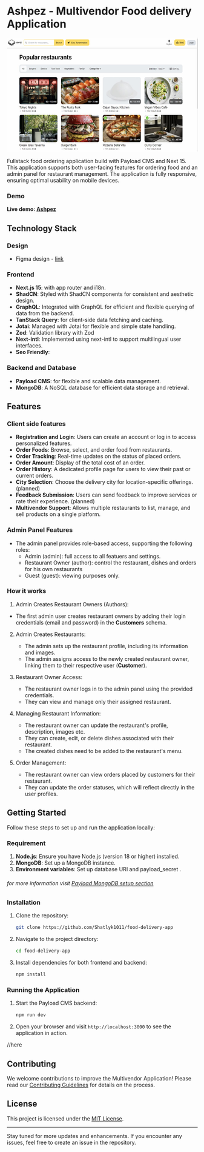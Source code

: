 # Ashpez - Multivendor Food delivery Application

<p align="center">
  <a href="https://ashpez-food-delivery-app.vercel.app/en"><img height="300" src="public/ashpez-banner.jpg?raw=true" alt="Ashpez food delivery application"></a>
</p>

Fullstack food ordering application build with Payload CMS and Next 15. <br/>
This application supports both user-facing features for ordering food and an admin panel for restaurant management. The application is fully responsive, ensuring optimal usability on mobile devices.

### Demo

**Live demo: [Ashpez](https://ashpez-food-delivery-app.vercel.app/)**


## **Technology Stack**

### Design
- Figma design - [link](https://www.figma.com/design/Br44bFbR9vLmNzTNTmilvp/%D0%A1%D0%A1Client?node-id=2-9&t=wYkMxqeS3T0EnBK0-1)

### Frontend
- **Next.js 15**: with app router and i18n.
- **ShadCN**: Styled with ShadCN components for consistent and aesthetic design.
- **GraphQL**: Integrated with GraphQL for efficient and flexible querying of data from the backend.
- **TanStack Query**: for client-side data fetching and caching.
- **Jotai**: Managed with Jotai for flexible and simple state handling.
- **Zod**: Validation library with Zod
- **Next-intl**: Implemented using next-intl to support multilingual user interfaces.
- **Seo Friendly**: 

### Backend and Database
- **Payload CMS**: for flexible and scalable data management.
- **MongoDB**: A NoSQL database for efficient data storage and retrieval.

## **Features**

### Client side features

- **Registration and Login**: Users can create an account or log in to access personalized features.
- **Order Foods**: Browse, select, and order food from restaurants.
- **Order Tracking**: Real-time updates on the status of placed orders.
- **Order Amount**: Display of the total cost of an order.
- **Order History**:  A dedicated profile page for users to view their past or current orders.
- **City Selection**:  Choose the delivery city for location-specific offerings. (planned)
- **Feedback Submission**:  Users can send feedback to improve services or rate their experience. (planned)
- **Multivendor Support**: Allows multiple restaurants to list, manage, and sell products on a single platform.


### Admin Panel Features

   * The admin panel provides role-based access, supporting the following roles:
      * Admin (admin): full access to all featuers and settings.
      * Restaurant Owner (author): control the restaurant, dishes and orders for his own restaurants
      * Guest (guest): viewing purposes only.

### How it works
1)  Admin Creates Restaurant Owners (Authors):

   * The first admin user creates restaurant owners by adding their login credentials (email and password) in the **Customers** schema.

2) Admin Creates Restaurants:

   * The admin sets up the restaurant profile, including its information and images.
   * The admin assigns access to the newly created restaurant owner, linking them to their respective user (**Customer**).

3) Restaurant Owner Access:
   * The restaurant owner logs in to the admin panel using the provided credentials.
   * They can view and manage only their assigned restaurant.

4) Managing Restaurant Information:

   * The restaurant owner can update the restaurant's profile, description, images etc.
   * They can create, edit, or delete dishes associated with their restaurant.
   * The created dishes need to be added to the restaurant's menu.

5) Order Management:

   * The restaurant owner can view orders placed by customers for their restaurant.
   * They can update the order statuses, which will reflect directly in the user profiles.


## Getting Started

Follow these steps to set up and run the application locally:

### Requirement 
1. **Node.js**: Ensure you have Node.js (version 18 or higher) installed.
2. **MongoDB**: Set up a MongoDB instance.
3. **Environment variables**: Set up database URI and payload_secret .

###### for more information visit [Payload MongoDB setup section](https://payloadcms.com/docs/database/mongodb)

### Installation

1. Clone the repository:
   ```bash
   git clone https://github.com/Shatlyk1011/food-delivery-app
   ```
2. Navigate to the project directory:
   ```bash
   cd food-delivery-app
   ```
3. Install dependencies for both frontend and backend:
   ```bash
   npm install
   ```

### Running the Application

1. Start the Payload CMS backend:
   ```bash
   npm run dev
   ```

2. Open your browser and visit `http://localhost:3000` to see the application in action.

//here
## Contributing

We welcome contributions to improve the Multivendor Application! Please read our [Contributing Guidelines](CONTRIBUTING.md) for details on the process.

## License

This project is licensed under the [MIT License](LICENSE).

---

Stay tuned for more updates and enhancements. If you encounter any issues, feel free to create an issue in the repository.
